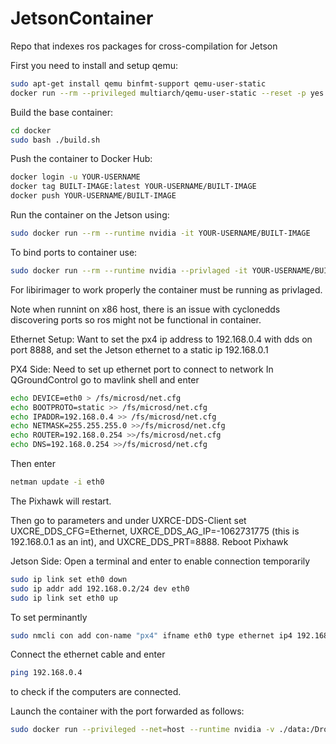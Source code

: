 # JetsonContainer
Repo that indexes ros packages for cross-compilation for Jetson

First you need to install and setup qemu:
```bash
sudo apt-get install qemu binfmt-support qemu-user-static
docker run --rm --privileged multiarch/qemu-user-static --reset -p yes
```

Build the base container:
```bash
cd docker
sudo bash ./build.sh
``` 

Push the container to Docker Hub:
```bash
docker login -u YOUR-USERNAME
docker tag BUILT-IMAGE:latest YOUR-USERNAME/BUILT-IMAGE
docker push YOUR-USERNAME/BUILT-IMAGE
```

Run the container on the Jetson using:
```bash
sudo docker run --rm --runtime nvidia -it YOUR-USERNAME/BUILT-IMAGE
```

To bind ports to container use:
```bash
sudo docker run --rm --runtime nvidia --privlaged -it YOUR-USERNAME/BUILT-IMAGE
```
For libirimager to work properly the container must be running as privlaged.

Note when runnint on x86 host, there is an issue with cyclonedds discovering ports so ros might not be functional in container.

Ethernet Setup:
Want to set the px4 ip address to 192.168.0.4 with dds on port 8888, and set the Jetson ethernet to a static ip 192.168.0.1

PX4 Side:
Need to set up ethernet port to connect to network
In QGroundControl go to mavlink shell and enter
```bash
echo DEVICE=eth0 > /fs/microsd/net.cfg
echo BOOTPROTO=static >> /fs/microsd/net.cfg
echo IPADDR=192.168.0.4 >> /fs/microsd/net.cfg
echo NETMASK=255.255.255.0 >>/fs/microsd/net.cfg
echo ROUTER=192.168.0.254 >>/fs/microsd/net.cfg
echo DNS=192.168.0.254 >>/fs/microsd/net.cfg
```
Then enter
```bash
netman update -i eth0
```
The Pixhawk will restart.

Then go to parameters and under UXRCE-DDS-Client set UXCRE_DDS_CFG=Ethernet, UXRCE_DDS_AG_IP=-1062731775 (this is 192.168.0.1 as an int), and UXCRE_DDS_PRT=8888. Reboot Pixhawk

Jetson Side:
Open a terminal and enter to enable connection temporarily
```bash
sudo ip link set eth0 down
sudo ip addr add 192.168.0.2/24 dev eth0
sudo ip link set eth0 up
```
To set perminantly
```bash
sudo nmcli con add con-name "px4" ifname eth0 type ethernet ip4 192.168.0.2/24
```

Connect the ethernet cable and enter
```bash
ping 192.168.0.4
```
to check if the computers are connected.

Launch the container with the port forwarded as follows:
```bash
sudo docker run --privileged --net=host --runtime nvidia -v ./data:/DroneWorkspace/data -it brycetford/laddcs-deploy
```
